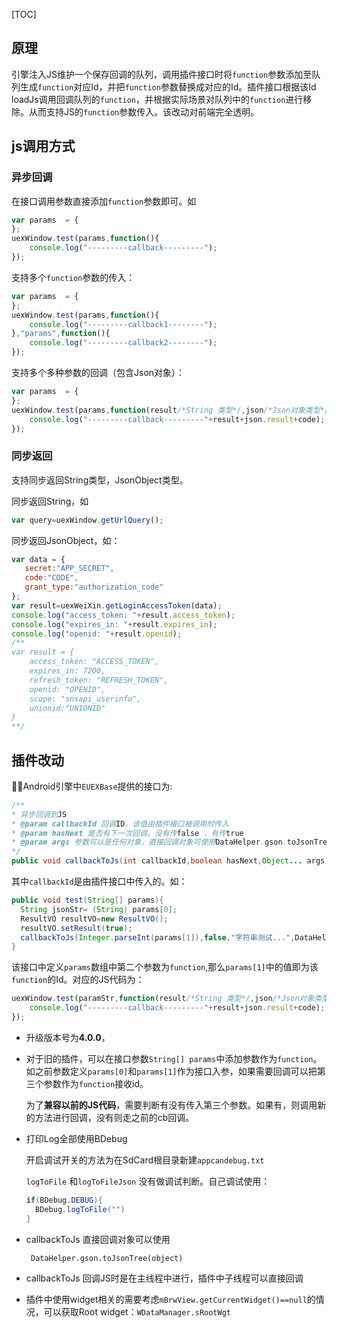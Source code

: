 [TOC]

## 原理

引擎注入JS维护一个保存回调的队列，调用插件接口时将`function`参数添加至队列生成`function`对应Id，并把`function`参数替换成对应的Id。插件接口根据该Id loadJs调用回调队列的`function`，并根据实际场景对队列中的`function`进行移除。从而支持JS的`function`参数传入。该改动对前端完全透明。

## js调用方式

### 异步回调

在接口调用参数直接添加`function`参数即可。如

```javascript
var params  = {       
};
uexWindow.test(params,function(){
	console.log("---------callback---------");
});
```

支持多个`function`参数的传入：

```javascript
var params  = {       
};
uexWindow.test(params,function(){
	console.log("---------callback1--------");
},"params",function(){
	console.log("---------callback2--------");
});
```

支持多个多种参数的回调（包含Json对象）：

```javascript
var params  = {       
};
uexWindow.test(params,function(result/*String 类型*/,json/*Json对象类型*/,code/*Number 类型*/){
	console.log("---------callback---------"+result+json.result+code);
});
```



### 同步返回

支持同步返回String类型，JsonObject类型。

同步返回String，如

```javascript
var query=uexWindow.getUrlQuery();
```

同步返回JsonObject，如：

```javascript
var data = {
   secret:"APP_SECRET",
   code:"CODE",
   grant_type:"authorization_code"
};
var result=uexWeiXin.getLoginAccessToken(data);
console.log("access_token: "+result.access_token);
console.log("expires_in: "+result.expires_in);
console.log("openid: "+result.openid);
/**
var result = {
    access_token: "ACCESS_TOKEN",
    expires_in: 7200,
    refresh_token: "REFRESH_TOKEN",
    openid: "OPENID",
    scope: "snsapi_userinfo",
    unionid:"UNIONID"
}
**/
```



## 插件改动

Android引擎中`EUEXBase`提供的接口为:

````java
/**
* 异步回调到JS
* @param callbackId 回调ID，该值由插件接口被调用时传入
* @param hasNext 是否有下一次回调。没有传false ，有传true
* @param args 参数可以是任何对象，直接回调对象可使用DataHelper.gson.toJsonTree()方法
*/
public void callbackToJs(int callbackId,boolean hasNext,Object... args)
````

其中`callbackId`是由插件接口中传入的。如：

```java
public void test(String[] params){
  String jsonStr= (String) params[0];
  ResultVO resultVO=new ResultVO();
  resultVO.setResult(true);
  callbackToJs(Integer.parseInt(params[1]),false,"字符串测试...",DataHelper.gson.toJsonTree(resultVO),666);
}
```

该接口中定义`params`数组中第二个参数为`function`,那么`params[1]`中的值即为该`function`的Id。对应的JS代码为：

```javascript
uexWindow.test(paramStr,function(result/*String 类型*/,json/*Json对象类型*/,code/*Number 类型*/){
	console.log("---------callback---------"+result+json.result+code);
});
```

- 升级版本号为**4.0.0**，


- 对于旧的插件，可以在接口参数`String[] params`中添加参数作为`function`。如之前参数定义`params[0]`和`params[1]`作为接口入参，如果需要回调可以把第三个参数作为`function`接收id。

  为了**兼容以前的JS代码**，需要判断有没有传入第三个参数。如果有，则调用新的方法进行回调，没有则走之前的cb回调。

- 打印Log全部使用BDebug 

  开启调试开关的方法为在SdCard根目录新建`appcandebug.txt`

  `logToFile` 和`logToFileJson` 没有做调试判断。自己调试使用：

  ```java
  if(BDebug.DEBUG){
    BDebug.logToFile("")
  }
  ```

- callbackToJs 直接回调对象可以使用

  ```
   DataHelper.gson.toJsonTree(object)
  ```

- callbackToJs 回调JS时是在主线程中进行，插件中子线程可以直接回调

- 插件中使用widget相关的需要考虑`mBrwView.getCurrentWidget()==null`的情况，可以获取Root widget：`WDataManager.sRootWgt`

  ​


